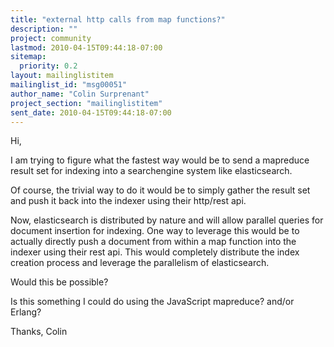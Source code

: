```yaml
---
title: "external http calls from map functions?"
description: ""
project: community
lastmod: 2010-04-15T09:44:18-07:00
sitemap:
  priority: 0.2
layout: mailinglistitem
mailinglist_id: "msg00051"
author_name: "Colin Surprenant"
project_section: "mailinglistitem"
sent_date: 2010-04-15T09:44:18-07:00
---
```



Hi,

I am trying to figure what the fastest way would be to send a
mapreduce result set for indexing into a searchengine system like
elasticsearch.

Of course, the trivial way to do it would be to simply gather the
result set and push it back into the indexer using their http/rest
api.

Now, elasticsearch is distributed by nature and will allow parallel
queries for document insertion for indexing. One way to leverage this
would be to actually directly push a document from within a map
function into the indexer using their rest api. This would completely
distribute the index creation process and leverage the parallelism of
elasticsearch.

Would this be possible?

Is this something I could do using the JavaScript mapreduce? and/or Erlang?

Thanks,
Colin

